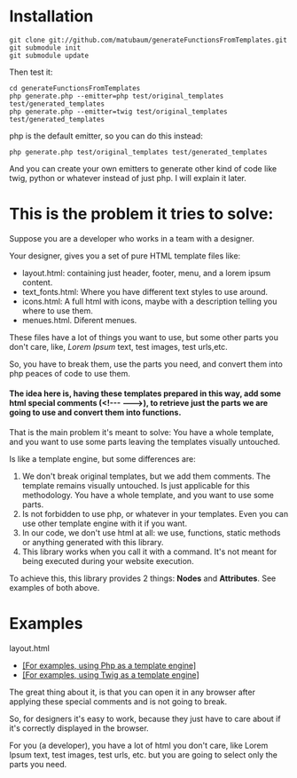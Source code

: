Installation
============

    git clone git://github.com/matubaum/generateFunctionsFromTemplates.git
    git submodule init
    git submodule update
    
Then test it:

    cd generateFunctionsFromTemplates 
    php generate.php --emitter=php test/original_templates test/generated_templates
    php generate.php --emitter=twig test/original_templates test/generated_templates

php is the default emitter, so you can do this instead: 

    php generate.php test/original_templates test/generated_templates

And you can create your own emitters to generate other kind of code like twig, python or whatever instead of just php. I will explain it later. 

This is the problem it tries to solve:
======================================

Suppose you are a developer who works in a team with a designer.

Your designer, gives you a set of pure HTML template files like:

  * layout.html: containing just header, footer, menu, and a lorem ipsum content.
  * text_fonts.html: Where you have different text styles to use around.
  * icons.html: A full html with icons, maybe with a description telling you where to use them.
  * menues.html. Diferent menues.

These files have a lot of things you want to use, but some other parts you don't care, like, *Lorem Ipsum* text, test images, test urls,etc.

So, you have to break them, use the parts you need, and convert them into php peaces of code to use them.

#### The idea here is, having these templates prepared in this way, add some html special comments (\<!---  --->), to retrieve just the parts we are going to use and convert them into functions. ####

That is the main problem it's meant to solve: You have a whole template, and you want to use some parts leaving the templates visually untouched.

Is like a template engine, but some differences are:

  1. We don't break original templates, but we add them comments. The template remains visually untouched.
   Is just applicable for this methodology. You have a whole template, and you want to use some parts.
  1. Is not forbidden to use php, or whatever in your templates. Even you can use other template engine with it if you want.
  1. In our code, we don't use html at all: we use, functions, static methods or anything generated with this library.
  1. This library works when you call it with a command. It's not meant for being executed during your website execution.
 

To achieve this, this library provides 2 things: **Nodes** and **Attributes**.
See examples of both above.

Examples
========

layout.html

  - [[For examples, using Php as a template engine]](https://github.com/matubaum/generateFunctionsFromTemplates/wiki/Php-Emitter)
  - [[For examples, using Twig as a template engine]](https://github.com/matubaum/generateFunctionsFromTemplates/wiki/Twig-Emitter)


The great thing about it, is that you can open it in any browser after applying these special comments and is not going to break. 

So, for designers it's easy to work, because they just have to care about if it's correctly displayed in the browser.

For you (a developer), you have a lot of html you don't care, like Lorem Ipsum text, test images, test urls, etc. but you are going to select only the parts you need.
